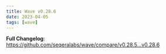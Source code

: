 ```yaml
---
title: Wave v0.28.6
date: 2023-04-05
tags: [wave]
---
```


**Full Changelog**: https://github.com/seqeralabs/wave/compare/v0.28.5...v0.28.6
